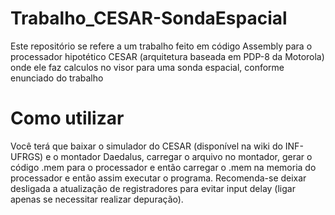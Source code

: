 # Trabalho_CESAR-SondaEspacial
Este repositório se refere a um trabalho feito em código Assembly para o processador hipotético CESAR (arquitetura baseada em PDP-8 da Motorola) onde ele faz calculos no visor para uma sonda espacial, conforme enunciado do trabalho

# Como utilizar

Você terá que baixar o simulador do CESAR (disponível na wiki do INF-UFRGS) e o montador Daedalus, carregar o arquivo no montador, gerar o código .mem para o processador e então carregar o .mem na memoria do processador e então assim executar o programa. Recomenda-se deixar desligada a atualização de registradores para evitar input delay (ligar apenas se necessitar realizar depuração).
